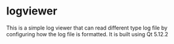 # logviewer
This is a simple log viewer that can read different type log file by configuring how the log file is formatted.
It is built using Qt 5.12.2
